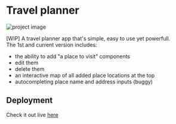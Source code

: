 # Travel planner

![project image](https://hc-cdn.hel1.your-objectstorage.com/s/v3/fa8bcf9a4bc1c4677137da6bfaae0d81b7f90599_image.png)

[WIP] A travel planner app that's simple, easy to use yet powerfull.<br>
The 1st and current version includes:
* the ability to add "a place to visit" components
* edit them
* delete them
* an interactive map of all added place locations at the top
* autocompleting place name and address inputs (buggy)

## Deployment
Check it out live [here](https://travel-planner-ten-rho.vercel.app/)

